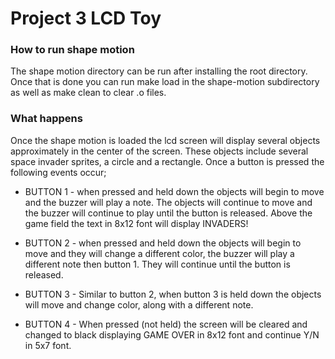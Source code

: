 # Project 3 LCD Toy

### How to run shape motion

The shape motion directory can be run after installing the root directory. Once that is done you can run make load in the shape-motion subdirectory as well as make clean to clear .o files. 

### What happens

Once the shape motion is loaded the lcd screen will display several objects approximately in the center of the screen. These objects include several space invader sprites, a circle and a rectangle. Once a button is pressed the following events occur;

- BUTTON 1 - when pressed and held down the objects will begin to move and the buzzer will play a note. The objects will continue to move and the buzzer will continue to play until the button is released. Above the game field the text in 8x12 font will display INVADERS!

- BUTTON 2 - when pressed and held down the objects will begin to move and they will change a different color, the buzzer will play a different note then button 1. They will continue until the button is released.

- BUTTON 3 - Similar to button 2, when button 3 is held down the objects will move and change color, along with a different note.

- BUTTON 4 - When pressed (not held) the screen will be cleared and changed to black displaying GAME OVER in 8x12 font and continue Y/N in 5x7 font.
